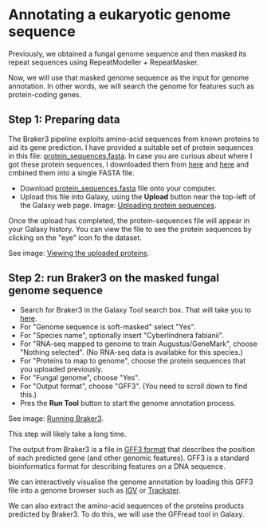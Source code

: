 # Annotating a eukaryotic genome sequence

Previously, we obtained a fungal genome sequence and then masked its repeat sequences using RepeatModeller + RepeatMasker.

Now, we will use that masked genome sequence as the input for genome annotation. In other words, we will search the genome for features such as protein-coding genes.


## Step 1: Preparing data

The Braker3 pipeline exploits amino-acid sequences from known proteins to aid its gene prediction. I have provided a suitable set of protein sequences in this file:
[protein_sequences.fasta](annotation/protein_sequences.fasta.gz). In case you are curious about where I got these protein sequences,
I downloaded them from [here](https://www.uniprot.org/proteomes/UP000002311) and [here](https://www.uniprot.org/proteomes/UP000189513) and cmbined them into a single FASTA file.

- Download [protein_sequences.fasta](annotation/protein_sequences.fasta.gz) file onto your computer.
- Upload this file into Galaxy, using the **Upload** button near the top-left of the Galaxy web page. Image: [Uploading protein sequences](annotation/upload-proteins.png).  

Once the upload has completed, the protein-sequences file will appear in your Galaxy history. You can view the file to see the protein sequences by clicking on the "eye" icon fo the dataset.

See image: [Viewing the uploaded proteins](annotation/uploaded-proteins.png).


## Step 2: run Braker3 on the masked fungal genome sequence

- Search for Braker3 in the Galaxy Tool search box. That will take you to [here](https://usegalaxy.eu/?tool_id=toolshed.g2.bx.psu.edu%2Frepos%2Fgenouest%2Fbraker3%2Fbraker3%2F3.0.8%2Bgalaxy2&version=latest).
- For "Genome sequence is soft-masked" select "Yes".
- For "Species name", optionally insert "Cyberlindnera fabianii".
- For "RNA-seq mapped to genome to train Augustus/GeneMark", choose "Nothing selected". (No RNA-seq data is availabke for this species.)
- For "Proteins to map to genome", choose the protein sequences that you uploaded previously.
- For "Fungal genome", choose "Yes".
- For "Output format", choose "GFF3". (You need to scroll down to find this.)
- Pres the **Run Tool** button to start the genome annotation process.

See image: [Running Braker3](annotation/running-braker3.png).

This step will likely take a long time.

The output from Braker3 is a file in [GFF3 format](https://www.ensembl.org/info/website/upload/gff3.html) that describes the position of each predicted gene (and other genomic features). GFF3 is a standard
bioinformatics format for describing features on a DNA sequence.

We can interactively visualise the genome annotation by loading this GFF3 file into a genome browser such as [IGV](https://doi.org/10.1093/bib/bbs017) or [Trackster](https://doi.org/10.1038/nbt.2404). 

We can also extract the amino-acid sequences of the proteins products predicted by Braker3. To do this, we will use the GFFread tool in Galaxy.

